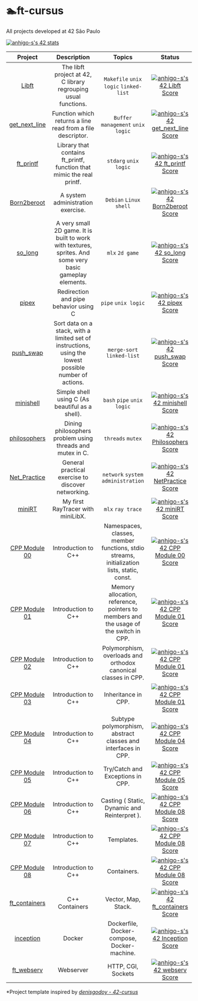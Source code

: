 # 🏊ft-cursus

All projects developed at 42 São Paulo

[![anhigo-s's 42 stats](https://badge42.vercel.app/api/v2/cl1mzhqsg000609lex2an5jr4/stats?cursusId=21&coalitionId=piscine)](https://github.com/JaeSeoKim/badge42)


| Project | Description | Topics |Status |
|:----------:|:-------:|:-------:|:-------:|
| [Libft](https://github.com/andersonhsporto/ft-libft) | The libft project at 42, C library regrouping usual functions.  |`Makefile` `unix logic` `linked-list` | [![anhigo-s's 42 Libft Score](https://badge42.vercel.app/api/v2/cl1mzhqsg000609lex2an5jr4/project/2264343)](https://github.com/JaeSeoKim/badge42) |
| [get_next_line](https://github.com/andersonhsporto/ft-get-next-line) | Function which returns a line read from a file descriptor.  |`Buffer management` `unix logic` | [![anhigo-s's 42 get_next_line Score](https://badge42.vercel.app/api/v2/cl1mzhqsg000609lex2an5jr4/project/2291498)](https://github.com/JaeSeoKim/badge42) |
| [ft_printf](https://github.com/andersonhsporto/ft-printf) | Library that contains ft_printf, function that mimic the real printf.  |`stdarg` `unix logic` | [![anhigo-s's 42 ft_printf Score](https://badge42.vercel.app/api/v2/cl1mzhqsg000609lex2an5jr4/project/2317434)](https://github.com/JaeSeoKim/badge42) |
| [Born2beroot](https://github.com/andersonhsporto/ft-Born2beroot) | A system administration exercise.  |`Debian` `Linux` `shell` | [![anhigo-s's 42 Born2beroot Score](https://badge42.vercel.app/api/v2/cl1mzhqsg000609lex2an5jr4/project/2339536)](https://github.com/JaeSeoKim/badge42)|
| [so_long](https://github.com/andersonhsporto/ft-so_long) | A very small 2D game. It is built to work with textures, sprites. And some very basic gameplay elements.   |`mlx` `2d game` | [![anhigo-s's 42 so_long Score](https://badge42.vercel.app/api/v2/cl1mzhqsg000609lex2an5jr4/project/2362357)](https://github.com/JaeSeoKim/badge42)|
| [pipex](https://github.com/andersonhsporto/ft-pipex) | Redirection and pipe behavior using C   | `pipe` `unix logic` | [![anhigo-s's 42 pipex Score](https://badge42.vercel.app/api/v2/cl1mzhqsg000609lex2an5jr4/project/2398409)](https://github.com/JaeSeoKim/badge42)|
| [push_swap](https://github.com/andersonhsporto/ft-push-swap) | Sort data on a stack, with a limited set of instructions, using the lowest possible number of actions.  | `merge-sort` `linked-list` | [![anhigo-s's 42 push_swap Score](https://badge42.vercel.app/api/v2/cl1mzhqsg000609lex2an5jr4/project/2440374)](https://github.com/JaeSeoKim/badge42)|
| [minishell](https://github.com/andersonhsporto/ft-minishell-ht) | Simple shell using C (As beautiful as a shell).   | `bash` `pipe` `unix logic` | [![anhigo-s's 42 minishell Score](https://badge42.vercel.app/api/v2/cl1mzhqsg000609lex2an5jr4/project/2457507)](https://github.com/JaeSeoKim/badge42)|
| [philosophers](https://github.com/andersonhsporto/ft-philosophers) | Dining philosophers problem using threads and mutex in C.   | `threads` `mutex` | [![anhigo-s's 42 Philosophers Score](https://badge42.vercel.app/api/v2/cl1mzhqsg000609lex2an5jr4/project/2535873)](https://github.com/JaeSeoKim/badge42)|
| [Net_Practice](https://github.com/andersonhsporto/ft-Net_Practice) | General practical exercise to discover networking.   | `network` `system administration` | [![anhigo-s's 42 NetPractice Score](https://badge42.vercel.app/api/v2/cl1mzhqsg000609lex2an5jr4/project/2547474)](https://github.com/JaeSeoKim/badge42)|
| [miniRT](https://github.com/andersonhsporto/ft-miniRT) | My first RayTracer with miniLibX.   | `mlx` `ray trace` | [![anhigo-s's 42 miniRT Score](https://badge42.vercel.app/api/v2/cl1mzhqsg000609lex2an5jr4/project/2556166)](https://github.com/JaeSeoKim/badge42)|
| [CPP Module 00](https://github.com/andersonhsporto/CPP_piscine/tree/main/0_module) | Introduction to C++  | Namespaces, classes, member functions, stdio streams, initialization lists, static, const. | [![anhigo-s's 42 CPP Module 00 Score](https://badge42.vercel.app/api/v2/cl1mzhqsg000609lex2an5jr4/project/2706423)](https://github.com/JaeSeoKim/badge42)|
| [CPP Module 01](https://github.com/andersonhsporto/CPP_piscine/tree/main/1_module) | Introduction to C++  | Memory allocation, reference, pointers to members and the usage of the switch in CPP. | [![anhigo-s's 42 CPP Module 01 Score](https://badge42.vercel.app/api/v2/cl1mzhqsg000609lex2an5jr4/project/2720458)](https://github.com/JaeSeoKim/badge42) |
| [CPP Module 02](https://github.com/andersonhsporto/CPP_piscine/tree/main/2_module) | Introduction to C++  | Polymorphism, overloads and orthodox canonical classes in CPP. | [![anhigo-s's 42 CPP Module 01 Score](https://badge42.vercel.app/api/v2/cl1mzhqsg000609lex2an5jr4/project/2720458)](https://github.com/JaeSeoKim/badge42) |
| [CPP Module 03](https://github.com/andersonhsporto/CPP_piscine/tree/main/3_module) | Introduction to C++  |  Inheritance in CPP.  | [![anhigo-s's 42 CPP Module 01 Score](https://badge42.vercel.app/api/v2/cl1mzhqsg000609lex2an5jr4/project/2720458)](https://github.com/JaeSeoKim/badge42) |
| [CPP Module 04](https://github.com/andersonhsporto/CPP_piscine/tree/main/4_module) | Introduction to C++  |  Subtype polymorphism, abstract classes and interfaces in CPP. | [![anhigo-s's 42 CPP Module 04 Score](https://badge42.vercel.app/api/v2/cl1mzhqsg000609lex2an5jr4/project/2759392)](https://github.com/JaeSeoKim/badge42) |
| [CPP Module 05](https://github.com/andersonhsporto/CPP_piscine/tree/main/5_module) | Introduction to C++  |   Try/Catch and Exceptions in CPP. | [![anhigo-s's 42 CPP Module 05 Score](https://badge42.vercel.app/api/v2/cl1mzhqsg000609lex2an5jr4/project/2825131)](https://github.com/JaeSeoKim/badge42)|
| [CPP Module 06](https://github.com/andersonhsporto/CPP_piscine/tree/main/6_module) | Introduction to C++  |   Casting ( Static, Dynamic and Reinterpret ). | [![anhigo-s's 42 CPP Module 08 Score](https://badge42.vercel.app/api/v2/cl1mzhqsg000609lex2an5jr4/project/2832039)](https://github.com/JaeSeoKim/badge42)
| [CPP Module 07](https://github.com/andersonhsporto/CPP_piscine/tree/main/7_module) | Introduction to C++  |   Templates. | [![anhigo-s's 42 CPP Module 08 Score](https://badge42.vercel.app/api/v2/cl1mzhqsg000609lex2an5jr4/project/2832039)](https://github.com/JaeSeoKim/badge42)
| [CPP Module 08](https://github.com/andersonhsporto/CPP_piscine/tree/main/8_module) | Introduction to C++  |   Containers. | [![anhigo-s's 42 CPP Module 08 Score](https://badge42.vercel.app/api/v2/cl1mzhqsg000609lex2an5jr4/project/2832039)](https://github.com/JaeSeoKim/badge42)
| [ft_containers](https://github.com/andersonhsporto/ft_containers) | C++ Containers  |   Vector, Map, Stack. | [![anhigo-s's 42 ft_containers Score](https://badge42.vercel.app/api/v2/cl1mzhqsg000609lex2an5jr4/project/2834296)](https://github.com/JaeSeoKim/badge42)
| [inception](https://github.com/andersonhsporto/ft-inception) | Docker  |   Dockerfile, Docker-compose, Docker-machine. | [![anhigo-s's 42 Inception Score](https://badge42.vercel.app/api/v2/cl1mzhqsg000609lex2an5jr4/project/2932046)](https://github.com/JaeSeoKim/badge42) 
| [ft_webserv](https://github.com/andersonhsporto/ft-webserv) | Webserver  |   HTTP, CGI, Sockets | [![anhigo-s's 42 webserv Score](https://badge42.vercel.app/api/v2/cl1mzhqsg000609lex2an5jr4/project/2941151)](https://github.com/JaeSeoKim/badge42)


*Project template inspired by [<em>denisgodoy - 42-cursus</em>](https://github.com//denisgodoy/42-cursus/) 

